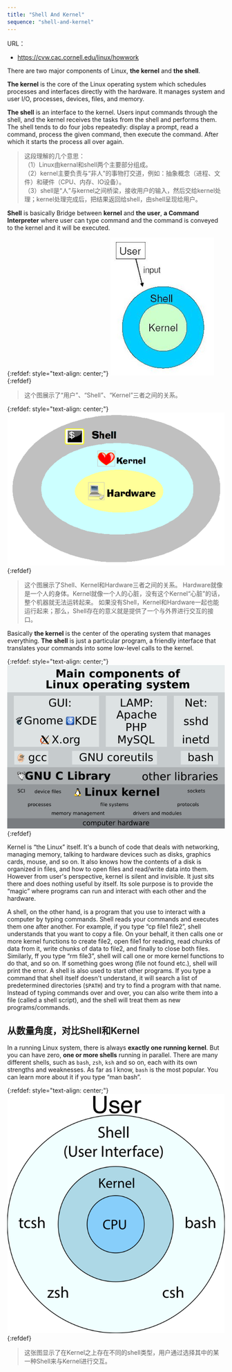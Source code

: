 ```yaml
---
title: "Shell And Kernel"
sequence: "shell-and-kernel"
---
```


URL：

- https://cvw.cac.cornell.edu/linux/howwork

There are two major components of Linux, **the kernel** and **the shell**.

**The kernel** is the core of the Linux operating system
which schedules processes and interfaces directly with the hardware.
It manages system and user I/O, processes, devices, files, and memory.

**The shell** is an interface to the kernel.
Users input commands through the shell, and the kernel receives the tasks from the shell and performs them.
The shell tends to do four jobs repeatedly:
display a prompt, read a command, process the given command, then execute the command.
After which it starts the process all over again.

> 这段理解的几个意思：  
> （1）Linux由kernal和shell两个主要部分组成。  
> （2）kernel主要负责与“非人”的事物打交道，例如：抽象概念（进程、文件）和硬件（CPU、内存、IO设备）。  
> （3）shell是“人”与kernel之间桥梁，接收用户的输入，然后交给kernel处理；kernel处理完成后，把结果返回给shell，由shell呈现给用户。

**Shell** is basically Bridge between **kernel** and **the user**,
**a Command Interpreter** where user can type command and the command is conveyed to the kernel and it will be executed.

{:refdef: style="text-align: center;"}
![](/assets/images/linux/concept/kernel-shell-user-input.jpg)
{:refdef}

> 这个图展示了“用户”、“Shell”、“Kernel”三者之间的关系。

{:refdef: style="text-align: center;"}
![](/assets/images/linux/concept/shell-kernel-hardware.png)
{:refdef}

> 这个图展示了Shell、Kernel和Hardware三者之间的关系。
> Hardware就像是一个人的身体。Kernel就像一个人的心脏，没有这个Kernel“心脏”的话，整个机器就无法运转起来。
> 如果没有Shell，Kernel和Hardware一起也能运行起来；那么，Shell存在的意义就是提供了一个与外界进行交互的接口。



Basically **the kernel** is the center of the operating system that manages everything.
**The shell** is just a particular program,
a friendly interface that translates your commands into some low-level calls to the kernel.

{:refdef: style="text-align: center;"}
![](/assets/images/linux/concept/main-components-of-linux-os.png)
{:refdef}

Kernel is “the Linux” itself.
It's a bunch of code that deals with networking, managing memory, talking to hardware devices
such as disks, graphics cards, mouse, and so on.
It also knows how the contents of a disk is organized in files, and how to open files and read/write data into them.
However from user's perspective, kernel is silent and invisible.
It just sits there and does nothing useful by itself.
Its sole purpose is to provide the “magic” where programs can run and interact with each other and the hardware.

A shell, on the other hand, is a program that you use to interact with a computer by typing commands.
Shell reads your commands and executes them one after another.
For example, if you type “cp file1 file2”, shell understands that you want to copy a file.
On your behalf, it then calls one or more kernel functions to create file2, open file1 for reading,
read chunks of data from it, write chunks of data to file2, and finally to close both files.
Similarly, ff you type “rm file3”, shell will call one or more kernel functions to do that, and so on.
If something goes wrong (file not found etc.), shell will print the error.
A shell is also used to start other programs.
If you type a command that shell itself doesn't understand,
it will search a list of predetermined directories (`$PATH`) and try to find a program with that name.
Instead of typing commands over and over, you can also write them into a file (called a shell script),
and the shell will treat them as new programs/commands.

## 从数量角度，对比Shell和Kernel

In a running Linux system, there is always **exactly one running kernel**. But you can have zero, **one or more shells** running in parallel. There are many different shells, such as `bash`, `zsh`, `ksh` and so on, each with its own strengths and weaknesses. As far as I know, `bash` is the most popular. You can learn more about it if you type “man bash”.

{:refdef: style="text-align: center;"}
![](/assets/images/linux/concept/multi-shells-kernel.svg)
{:refdef}

> 这张图显示了在Kernel之上存在不同的shell类型，用户通过选择其中的某一种Shell来与Kernel进行交互。
